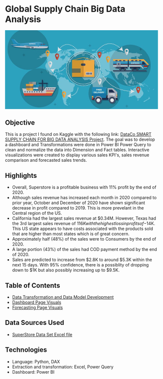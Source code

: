 # Global Supply Chain Big Data Analysis

![Sales Profit Trend Chart](https://github.com/danvuk567/Global-Supply-Chain-Analysis/blob/main/images/Global_Supply_Chain.jpg?raw=true)

## **Objective** ##

This is a project I found on Kaggle with the following link: [DataCo SMART SUPPLY CHAIN FOR BIG DATA ANALYSIS Project](https://www.kaggle.com/datasets/shashwatwork/dataco-smart-supply-chain-for-big-data-analysis). The goal was to develop a dashboard and 
Transformations were done in Power BI Power Query to clean and normalize the data into Dimension and Fact tables. Interactive visualizations were created to display various sales KPI's, 
sales revenue comparison and forecasted sales trends.

## **Highlights** ##

* Overall, Superstore is a profitable business with 11% profit by the end of 2020.
* Although sales revenue has increased each month in 2020 compared to prior year, October and December of 2020 have shown significant decrease in profit compared to 2019. This is more prevelant in the Central region of the US.
* California had the largest sales revenue at $0.34M. However, Texas had the 3rd largest sales revenue of $116K with the highest loss in profits of -$14K. This US state appears to have costs associated with the products sold that are higher than most states which is of great concern.
* Approximately half (48%) of the sales were to Consumers by the end of 2020.
* A large portion (43%) of the sales had COD payment method by the end of 2020.
* Sales are predicted to increase from $2.8K to around $5.3K within the next 15 days. With 95% confidence, there is a possiblity of dropping down to $1K but also possibly increasing up to $9.5K.

## **Table of Contents** ##

- [Data Transformation and Data Model Development](https://github.com/danvuk567/Predictive-Sales-Forecasting/tree/main/Power_BI-Sales-Data-Transformation-and-Data-Model-Development/readme.md)
- [Dashboard Page Visuals](https://github.com/danvuk567/Predictive-Sales-Forecasting/tree/main/Power_BI-Dashboard-Page-Visuals/readme.md)
- [Forecasting Page Visuals](https://github.com/danvuk567/Predictive-Sales-Forecasting/tree/main/Forecasting-Page-Visuals/readme.md)

## **Data Sources Used** ##
- [SuperStore Data Set Excel file](https://github.com/danvuk567/Predictive-Sales-Forecasting/blob/main/Data-Source-Files/SuperStore%20Sales%20DataSet.xlsx)
  
## **Technologies** ##

- Language: Python, DAX
- Extraction and transformation: Excel, Power Query
- Dashboard: Power BI
